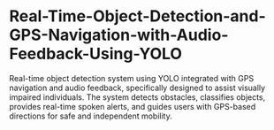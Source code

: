 # Real-Time-Object-Detection-and-GPS-Navigation-with-Audio-Feedback-Using-YOLO
Real-time object detection system using YOLO integrated with GPS navigation and audio feedback, specifically designed to assist visually impaired individuals. The system detects obstacles, classifies objects, provides real-time spoken alerts, and guides users with GPS-based directions for safe and independent mobility.  
